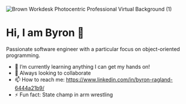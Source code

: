 ![Brown Workdesk Photocentric Professional Virtual Background (1)](https://user-images.githubusercontent.com/80864400/156868074-e4131f72-0c27-42cb-b900-9564367b4710.png)
# Hi, I am Byron 👋

Passionate software engineer with a particular focus on object-oriented programming.

<!-- - 🔭 I’m currently working on -->
- 🌱 I’m currently learning anything I can get my hands on!
- 👯 Always looking to collaborate
- 📫 How to reach me: https://www.linkedin.com/in/byron-ragland-6444a21b9/
- ⚡ Fun fact: State champ in arm wrestling

